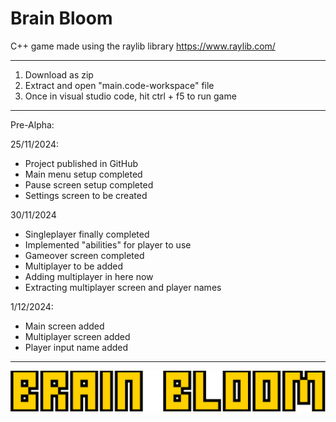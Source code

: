# Brain Bloom
C++ game made using the raylib library
https://www.raylib.com/

---------------------------------------------------------------------------------------------------------------------------------------------------------------------

1. Download as zip
2. Extract and open "main.code-workspace" file
3. Once in visual studio code, hit ctrl + f5 to run game 

---------------------------------------------------------------------------------------------------------------------------------------------------------------------
Pre-Alpha: 

25/11/2024:
- Project published in GitHub
- Main menu setup completed
- Pause screen setup completed 
- Settings screen to be created

30/11/2024
- Singleplayer finally completed
- Implemented "abilities" for player to use
- Gameover screen completed
- Multiplayer to be added
- Adding multiplayer in here now
- Extracting multiplayer screen and player names

1/12/2024:
- Main screen added
- Multiplayer screen added
- Player input name added
---------------------------------------------------------------------------------------------------------------------------------------------------------------------
![Alt text](/assets/title-logo.png "Brain Bloom")
